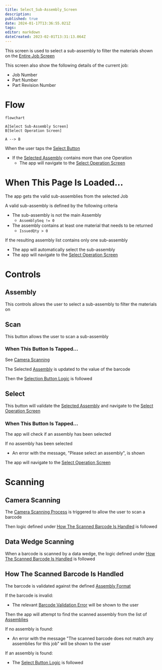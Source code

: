 ```yaml
---
title: Select_Sub-Assembly_Screen
description: 
published: true
date: 2024-01-17T13:36:55.021Z
tags: 
editor: markdown
dateCreated: 2023-02-01T13:31:13.064Z
---
```


This screen is used to select a sub-assembly to filter the materials shown on the [Entire Job Screen](./Entire_Job_Screen.md)

This screen also show the following details of the current job:
- Job Number
- Part Number
- Part Revision Number


# Flow
```mermaid
flowchart

A[Select Sub-Assembly Screen]
B[Select Operation Screen]

A --> B
```
When the user taps the [Select Button](#select)
- If the [Selected Assembly](#assembly) contains more than one Operation
	- The app will navigate to the [Select Operation Screen](./Select_Operation_Screen.md)

# When This Page Is Loaded...
The app gets the valid sub-assemblies from the selected Job

A valid sub-assembly is defined by the following criteria
- The sub-assembly is not the main Assembly
	- `AssemblySeq != 0`
- The assembly contains at least one material that needs to be returned
	- `IssuedQty > 0`

If the resulting assembly list contains only one sub-assembly
- The app will automatically select the sub-assembly
- The app will navigate to the [Select Operation Screen](./Select_Operation_Screen.md)


# Controls
## Assembly
This controls allows the user to select a sub-assembly to filter the materials on


## Scan
This button allows the user to scan a sub-assembly

### When This Button Is Tapped...
See [Camera Scanning](#camera-scanning)

The Selected [Assembly](#assembly) is updated to the value of the barcode

Then the [Selection Button Logic](#when-this-button-is-tapped-1) is followed


## Select
This button will validate the [Selected Assembly](#assembly) and navigate to the [Select Operation Screen](./Select_Operation_Screen.md)

### When This Button Is Tapped...
The app will check if an assembly has been selected

If no assembly has been selected
- An error with the message, "Please select an assembly", is shown

The app will navigate to the [Select Operation Screen](./Select_Operation_Screen.md)


# Scanning
## Camera Scanning
The [Camera Scanning Process](../../../Scanning.md#camera-scanning) is triggered to allow the user to scan a barcode

Then logic defined under [How The Scanned Barcode Is Handled](#how-the-scanned-barcode-is-handled) is followed


## Data Wedge Scanning
When a barcode is scanned by a data wedge, the logic defined under [How The Scanned Barcode Is Handled](#how-the-scanned-barcode-is-handled) is followed


## How The Scanned Barcode Is Handled
The barcode is validated against the defined [Assembly Format](../../../Scanning.md#assembly-format)

If the barcode is invalid:
- The relevant [Barcode Validation Error](../../../Scanning.md#barcode-validation-errors) will be shown to the user

Then the app will attempt to find the scanned assembly from the list of [Assemblies](#assembly)

If no assembly is found:
- An error with the message "The scanned barcode does not match any assemblies for this job" will be shown to the user

If an assembly is found:
* The [Select Button Logic](#when-this-button-is-tapped-1) is followed
